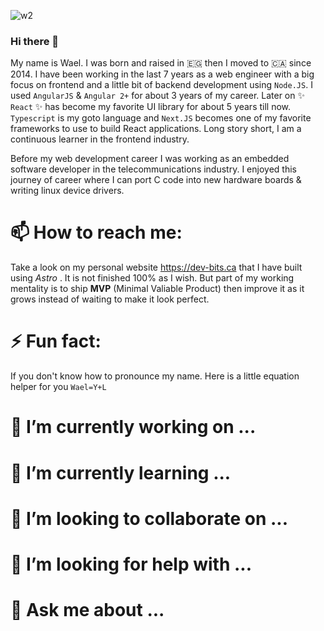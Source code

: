 
![w2](https://github.com/wshowair/wshowair/assets/16110284/11ea3c1c-6a52-44ef-88e3-9635fe7104d5)


### Hi there 👋

My name is Wael. I was born and raised in 🇪🇬 then I moved to 🇨🇦 since 2014. I have been working in the last 7 years as a web engineer with a big focus on frontend and a little bit of backend development using `Node.JS`. I used `AngularJS` & `Angular 2+` for about 3 years of my career. Later on ✨ `React` ✨ has become my favorite UI library for about 5 years till now. `Typescript` is my goto language and `Next.JS` becomes one of my favorite frameworks to use to build React applications.
Long story short, I am a continuous learner in the frontend industry.


Before my web development career I was working as an embedded software developer in the telecommunications industry. I enjoyed this journey of career where I can port C code into new hardware boards & writing linux device drivers.

# 📫 How to reach me:

Take a look on my personal website https://dev-bits.ca that I have built using _Astro_ . It is not finished 100% as I wish. But part of my working mentality is to ship **MVP** (Minimal Valiable Product) then improve it as it grows instead of waiting to make it look perfect. 



# ⚡ Fun fact:
If you don't know how to pronounce my name. Here is a little equation helper for you `Wael=Y+L`

# 🔭 I’m currently working on ...
# 🌱 I’m currently learning ...
# 👯 I’m looking to collaborate on ...
# 🤔 I’m looking for help with ...
# 💬 Ask me about ...




